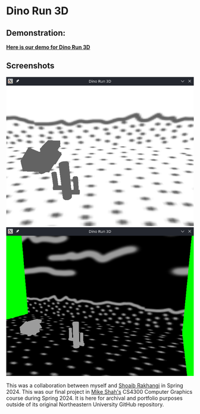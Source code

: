 # Dino Run 3D

## Demonstration:

[**Here is our demo for Dino Run 3D**](https://www.youtube.com/watch?v=pm9qnlIBK6g)

## Screenshots

<img src="./scrot1.png">
<img src="./scrot2.png">

This was a collaboration between myself and [Shoaib Rakhangi](https://github.com/sho-r1024) in Spring 2024. This was our final project in [Mike Shah's](https://github.com/MikeShah) CS4300 Computer Graphics course during Spring 2024. It is here for archival and portfolio purposes outside of its original Northeastern University GitHub repository.
